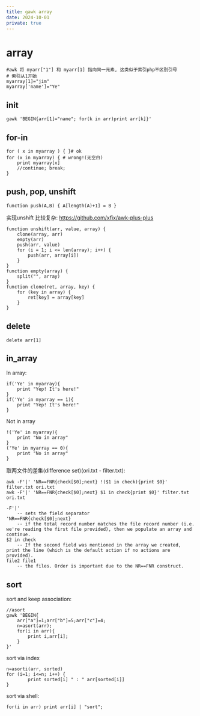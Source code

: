 ```yaml
---
title: gawk array
date: 2024-10-01
private: true
---
```

# array

	#awk 将 myarr["1"] 和 myarr[1] 指向同一元素, 这类似于索引php不区别引号
    # 索引从1开始
	myarray[1]="jim"
	myarray['name']="Ye"

## init

    gawk 'BEGIN{arr[1]="name"; for(k in arr)print arr[k]}'

## for-in

	for ( x in myarray ) { }# ok
	for (x in myarray) { # wrong!(无空白)
		print myarray[x]
		//continue; break;
	}
## push, pop, unshift

    function push(A,B) { A[length(A)+1] = B }

实现unshift 比较复杂: https://github.com/xfix/awk-plus-plus

    function unshift(arr, value, array) {
        clone(array, arr)
        empty(arr)
        push(arr, value)
        for (i = 1; i <= len(array); i++) {
            push(arr, array[i])
        }
    }
    function empty(array) {
        split("", array)
    }
    function clone(ret, array, key) {
        for (key in array) {
            ret[key] = array[key]
        }
    }
## delete

	delete arr[1]


## in_array
In array:

	if('Ye' in myarray){
		print "Yep! It's here!"
	}
	if('Ye' in myarray == 1){
		print "Yep! It's here!"
	}

Not in array

	!('Ye' in myarray){
		print "No in array"
	}
	('Ye' in myarray == 0){
		print "No in array"
	}

取两文件的差集(difference set)(ori.txt - filter.txt):

	awk -F'|' 'NR==FNR{check[$0];next} !($1 in check){print $0}' filter.txt ori.txt
	awk -F'|' 'NR==FNR{check[$0];next} $1 in check{print $0}' filter.txt ori.txt

	-F'|'
		-- sets the field separator
	'NR==FNR{check[$0];next}
		-- if the total record number matches the file record number (i.e. we're reading the first file provided), then we populate an array and continue.
	$2 in check
		-- If the second field was mentioned in the array we created, print the line (which is the default action if no actions are provided).
	file2 file1
		-- the files. Order is important due to the NR==FNR construct.

## sort
sort and keep association:

	//asort
	gawk 'BEGIN{
		arr["a"]=1;arr["b"]=5;arr["c"]=4;
		n=asort(arr);
		for(i in arr){
			print i,arr[i];
		}
	}'


sort via index

	n=asorti(arr, sorted)
	for (i=1; i<=n; i++) {
			print sorted[i] " : " arr[sorted[i]]
	}

sort via shell:

	for(i in arr) print arr[i] | "sort";
